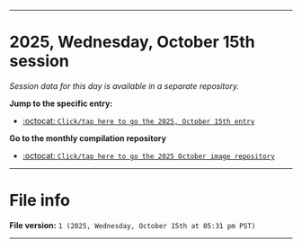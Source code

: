 
***

# 2025, Wednesday, October 15th session

_Session data for this day is available in a separate repository._

**Jump to the specific entry:**

- [:octocat: `Click/tap here to go the 2025, October 15th entry`](https://github.com/seanpm2001/SeansLifeArchive_Images_ModernSmurfsVillage_Y2025_V10/tree/SeansLifeArchive_ModernSmurfsVillage_Y2025_V10_Main-dev/2025/10_October/15/)

**Go to the monthly compilation repository**

- [:octocat: `Click/tap here to go the 2025 October image repository`](https://github.com/seanpm2001/SeansLifeArchive_Images_ModernSmurfsVillage_Y2025_V10/)

***

# File info

**File version:** `1 (2025, Wednesday, October 15th at 05:31 pm PST)`

***
